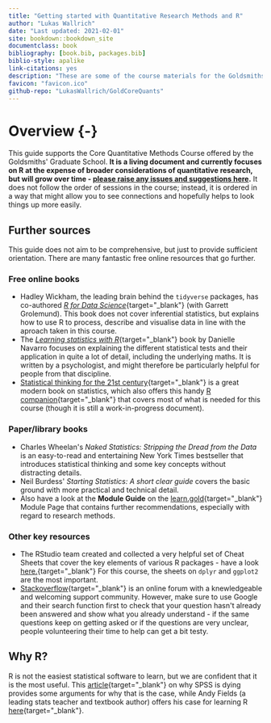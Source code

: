 ```yaml
--- 
title: "Getting started with Quantitative Research Methods and R"
author: "Lukas Wallrich"
date: "Last updated: 2021-02-01"
site: bookdown::bookdown_site
documentclass: book
bibliography: [book.bib, packages.bib]
biblio-style: apalike
link-citations: yes
description: "These are some of the course materials for the Goldsmiths' Core Quantitative Research Methods course. It is a living document that will be updated regularly."
favicon: "favicon.ico"
github-repo: "LukasWallrich/GoldCoreQuants"
---
```


<!--

\newpage
\textcolor{red}{Please note that \textbf{the PDF version is a supplement with limited functionality} (e.g., no interactive exercises) - we recommend that you use the webpage as much as possible}.


-->






# Overview {-}

This guide supports the Core Quantitative Methods Course offered by the Goldsmiths' Graduate School. **It is a living document and currently focuses on R at the expense of broader considerations of quantitative research, but will grow over time - [please raise any issues and suggestions here](https://github.com/LukasWallrich/GoldCoreQuants/issues).** It does not follow the order of sessions in the course; instead, it is ordered in a way that might allow you to see connections and hopefully helps  to look things up more easily.

## Further sources

This guide does not aim to be comprehensive, but just to provide sufficient orientation. There are many fantastic free online resources that go further.

### Free online books

* Hadley Wickham, the leading brain behind the `tidyverse` packages, has co-authored [*R for Data Science*](https://r4ds.had.co.nz/index.html){target="_blank"} (with Garrett Grolemund). This book does not cover inferential statistics, but explains how to use R to process, describe and visualise data in line with the aproach taken in this course.
* The [*Learning statistics with R*](https://learningstatisticswithr.com/book/){target="_blank"} book by Danielle Navarro focuses on explaining the different statistical tests and their application in quite a lot of detail, including the underlying maths. It is written by a psychologist, and might therefore be particularly helpful for people from that discipline. 
*  [Statistical thinking for the 21st century](https://statsthinking21.github.io/statsthinking21-core-site/){target="_blank"} is a great modern book on statistics, which also offers this handy [R companion](https://statsthinking21.github.io/statsthinking21-R-site/index.html){target="_blank"} that covers most of what is needed for this course (though it is still a work-in-progress document).
  

### Paper/library books

* Charles Wheelan's *Naked Statistics: Stripping the Dread from the Data* is an easy-to-read and entertaining New York Times bestseller that introduces statistical thinking and some key concepts without distracting details. 
* Neil Burdess' *Starting Statistics: A short clear guide* covers the basic ground with more practical and technical detail.
* Also have a look at the **Module Guide** on the [learn.gold](https://learn.gold.ac.uk/){target="_blank"} Module Page that contains further recommendations, especially with regard to research methods.

### Other key resources

* The RStudio team created and collected a very helpful set of Cheat Sheets that cover the key elements of various R packages - have a look [here.](https://rstudio.com/resources/cheatsheets/){target="_blank"} For this course, the sheets on `dplyr` and `ggplot2` are the most important.
* [Stackoverflow](https://stackoverflow.com/questions/tagged/r){target="_blank"} is an online forum with a knewledgeable and welcoming support community. However, make sure to use Google and their search function first to check that your question hasn't already been answered and show what you already understand - if the same questions keep on getting asked or if the questions are very unclear, people volunteering their time to help can get a bit testy.

## Why R?

R is not the easiest statistical software to learn, but we are confident that it is the most useful. This [article](https://lindeloev.net/spss-is-dying/){target="_blank"} on why SPSS is dying provides some arguments for why that is the case, while Andy Fields (a leading stats teacher and textbook author) offers his case for learning R [here](https://padlet-uploads.storage.googleapis.com/290004173/0ce387ac71c38e2643953a2148c0cd81/why_r.html){target="_blank"}.
  
  
